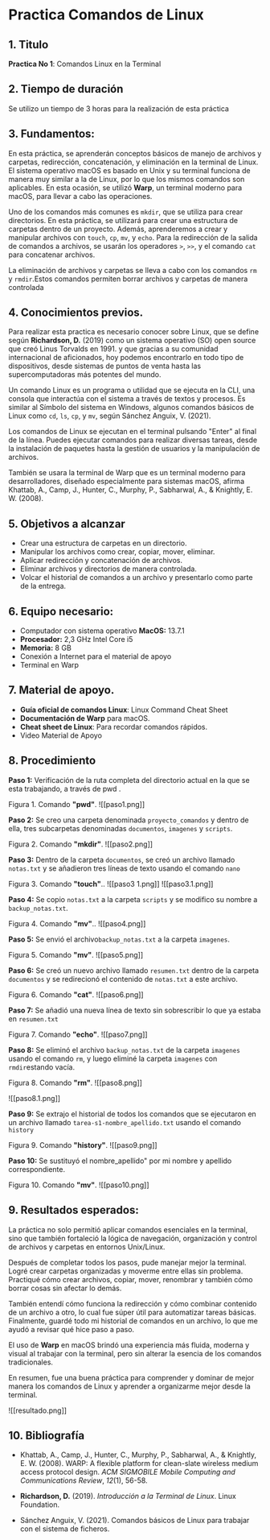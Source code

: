 # Practica Comandos de Linux
## 1. Titulo
**Practica No 1**: Comandos Linux en la Terminal
## 2. Tiempo de duración
Se utilizo un tiempo de 3 horas para la realización de esta práctica
## 3. Fundamentos:

En esta práctica, se aprenderán conceptos básicos de manejo de archivos y carpetas, redirección, concatenación, y eliminación en la terminal de Linux. El sistema operativo macOS es basado en Unix y su terminal funciona de manera muy similar a la de Linux, por lo que los mismos comandos son aplicables. En esta ocasión, se utilizó **Warp**, un terminal moderno para macOS, para llevar a cabo las operaciones.

Uno de los comandos más comunes es `mkdir`, que se utiliza para crear directorios. En esta práctica, se utilizará para crear una estructura de carpetas dentro de un proyecto. Además, aprenderemos a crear y manipular archivos con `touch`, `cp`, `mv`, y `echo`. Para la redirección de la salida de comandos a archivos, se usarán los operadores `>`, `>>`, y el comando `cat` para concatenar archivos.

La eliminación de archivos y carpetas se lleva a cabo con los comandos `rm` y `rmdir`.Estos  comandos permiten borrar archivos y carpetas de manera controlada


## 4. Conocimientos previos.
   
Para realizar esta practica es necesario conocer sobre Linux, que se define según **Richardson, D.** (2019) como un sistema operativo (SO) open source que creó Linus Torvalds en 1991. y que gracias a su comunidad internacional de aficionados, hoy podemos encontrarlo en todo tipo de dispositivos, desde sistemas de puntos de venta hasta las supercomputadoras más potentes del mundo. 

Un comando Linux es un programa o utilidad que se ejecuta en la CLI, una consola que interactúa con el sistema a través de textos y procesos. Es similar al Símbolo del sistema en Windows, algunos comandos básicos de Linux como `cd`, `ls`, `cp`, y `mv`, según Sánchez Anguix, V. (2021).

Los comandos de Linux se ejecutan en el terminal pulsando "Enter" al final de la línea. Puedes ejecutar comandos para realizar diversas tareas, desde la instalación de paquetes hasta la gestión de usuarios y la manipulación de archivos.

También se usara la terminal de Warp que es un terminal moderno para desarrolladores, diseñado especialmente para sistemas macOS, afirma Khattab, A., Camp, J., Hunter, C., Murphy, P., Sabharwal, A., & Knightly, E. W. (2008).

## 5. Objetivos a alcanzar
   
- Crear una estructura de carpetas en un directorio.
- Manipular los archivos como crear, copiar, mover, eliminar.
- Aplicar redirección y concatenación de archivos.
- Eliminar archivos y directorios de manera controlada.
- Volcar el historial de comandos a un archivo y presentarlo como parte de la entrega.
  
## 6. Equipo necesario:
  
- Computador con sistema operativo **MacOS:** 13.7.1 
- **Procesador:** 2,3 GHz Intel Core i5
- **Memoria:** 8 GB 
- Conexión a Internet para el material de apoyo
- Terminal en Warp

## 7. Material de apoyo.
   
- **Guía oficial de comandos Linux**: Linux Command Cheat Sheet
- **Documentación de Warp** para macOS.
- **Cheat sheet de Linux**: Para recordar comandos rápidos. 
- Video Material de Apoyo 
  
## 8. Procedimiento

**Paso 1:** Verificación de la ruta completa del directorio actual en la que se esta trabajando, a través de pwd .

Figura 1. Comando **"pwd"**.
![[paso1.png]]

**Paso 2:** Se creo  una carpeta denominada `proyecto_comandos` y dentro de ella, tres subcarpetas denominadas `documentos`, `imagenes` y `scripts`.

Figura 2. Comando **"mkdir"**.
![[paso2.png]]

**Paso 3:** Dentro de la carpeta `documentos`, se creó un archivo llamado `notas.txt` y se  añadieron  tres líneas de texto usando el comando `nano`

Figura 3. Comando **"touch"**..
![[paso3 1.png]]
![[paso3.1.png]]

**Paso 4:** Se copio `notas.txt` a la carpeta `scripts` y se modifico su nombre a `backup_notas.txt`.

Figura 4. Comando **"mv"**..
![[paso4.png]]

**Paso 5:** Se envió el archivo`backup_notas.txt` a la carpeta `imagenes`.

Figura 5. Comando **"mv"**.
![[paso5.png]]

**Paso 6:** Se creó un nuevo archivo llamado `resumen.txt` dentro de la carpeta `documentos` y se redirecionó el contenido de `notas.txt` a este archivo.

Figura 6. Comando **"cat"**.
![[paso6.png]]

**Paso 7:** Se añadió una nueva línea de texto sin sobrescribir lo que ya estaba en `resumen.txt`

Figura 7. Comando **"echo"**.
![[paso7.png]]

**Paso 8:** Se eliminó el archivo `backup_notas.txt` de la carpeta `imagenes` usando el comando `rm`, y luego eliminé la carpeta `imagenes` con `rmdir`estando vacía.

Figura 8. Comando **"rm"**.
![[paso8.png]]

![[paso8.1.png]]

**Paso 9:** Se extrajo el historial de todos los comandos que se ejecutaron  en un archivo llamado `tarea-s1-nombre_apellido.txt` usando el comando `history`

Figura 9. Comando **"history"**.
![[paso9.png]]

**Paso 10:** Se sustituyó el nombre_apellido" por mi nombre y apellido correspondiente.

Figura 10. Comando **"mv"**.
![[paso10.png]]
## 9. Resultados esperados:
    
La práctica no solo permitió aplicar comandos esenciales en la terminal, sino que también fortaleció la lógica de navegación, organización y control de archivos y carpetas en entornos Unix/Linux.

Después de completar todos los pasos, pude manejar mejor la terminal. Logré crear carpetas organizadas y moverme entre ellas sin problema. Practiqué cómo crear archivos, copiar, mover, renombrar y también cómo borrar cosas sin afectar lo demás.

También entendí cómo funciona la redirección y cómo combinar contenido de un archivo a otro, lo cual fue súper útil para automatizar tareas básicas. Finalmente, guardé todo mi historial de comandos en un archivo, lo que me ayudó a revisar qué hice paso a paso. 

El uso de **Warp** en macOS brindó una experiencia más fluida, moderna y visual al trabajar con la terminal, pero sin alterar la esencia de los comandos tradicionales.

En resumen, fue una buena práctica para comprender y dominar de mejor manera los comandos de Linux y aprender a organizarme mejor desde la terminal.

![[resultado.png]]

## 10. Bibliografía

- Khattab, A., Camp, J., Hunter, C., Murphy, P., Sabharwal, A., & Knightly, E. W. (2008). WARP: A flexible platform for clean-slate wireless medium access protocol design. _ACM SIGMOBILE Mobile Computing and Communications Review_, _12_(1), 56-58.

- **Richardson, D.** (2019). _Introducción a la Terminal de Linux_. Linux Foundation.

- Sánchez Anguix, V. (2021). Comandos básicos de Linux para trabajar con el sistema de ficheros.